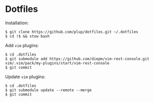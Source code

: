 # Dotfiles

Installation:
```
$ git clone https://github.com/plup/dotfiles.git ~/.dotfiles
$ cd !$ && stow bash
```

Add `vim` plugins:
```
$ cd .dotfiles
$ git submodule add https://github.com/diepm/vim-rest-console.git vim/.vim/pack/my-plugins/start/vim-rest-console
$ git commit
```

Update `vim` plugins:
```
$ cd .dotfiles
$ git submodule update --remote --merge
$ git commit
```

